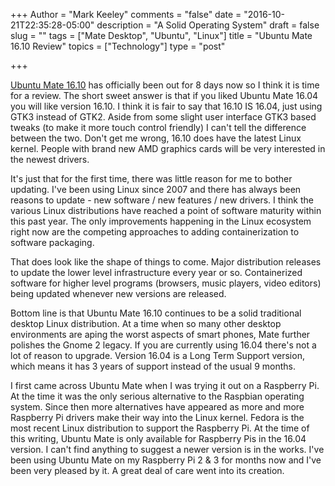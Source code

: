 +++
Author = "Mark Keeley"
comments = "false"
date = "2016-10-21T22:35:28-05:00"
description = "A Solid Operating System"
draft = false
slug = ""
tags = ["Mate Desktop", "Ubuntu", "Linux"]
title = "Ubuntu Mate 16.10 Review"
topics = ["Technology"]
type = "post"

+++

[Ubuntu Mate 16.10](https://ubuntu-mate.org/) has officially been out for 8 days now so I think it is time for a review. The short sweet answer is that if you liked Ubuntu Mate 16.04 you will like version 16.10. I think it is fair to say that 16.10 IS 16.04, just using GTK3 instead of GTK2. Aside from some slight user interface GTK3 based tweaks (to make it more touch control friendly) I can't tell the difference between the two. Don't get me wrong, 16.10 does have the latest Linux kernel. People with brand new AMD graphics cards will be very interested in the newest drivers. 

It's just that for the first time, there was little reason for me to bother updating. I've been using Linux since 2007 and there has always been reasons to update - new software / new features / new drivers. I think the various Linux distributions have reached a point of software maturity within this past year. The only improvements happening in the Linux ecosystem right now are the competing approaches to adding containerization to software packaging.

That does look like the shape of things to come. Major distribution releases to update the lower level infrastructure every year or so. Containerized software for higher level programs (browsers, music players, video editors) being updated whenever new versions are released.

Bottom line is that Ubuntu Mate 16.10 continues to be a solid traditional desktop Linux distribution. At a time when so many other desktop environments are aping the worst aspects of smart phones, Mate further polishes the Gnome 2 legacy. If you are currently using 16.04 there's not a lot of reason to upgrade. Version 16.04 is a Long Term Support version, which means it has 3 years of support instead of the usual 9 months.

I first came across Ubuntu Mate when I was trying it out on a Raspberry Pi. At the time it was the only serious alternative to the Raspbian operating system. Since then more alternatives have appeared as more and more Raspberry Pi drivers make their way into the Linux kernel. Fedora is the most recent Linux distribution to support the Raspberry Pi. At the time of this writing, Ubuntu Mate is only available for Raspberry Pis in the 16.04 version. I can't find anything to suggest a newer version is in the works. I've been using Ubuntu Mate on my Raspberry Pi 2 & 3 for months now and I've been very pleased by it. A great deal of care went into its creation.

